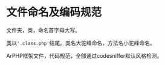 # 文件命名及编码规范

文件夹，类，命名首字母大写。

类以```'.class.php'```结尾。类名大驼峰命名，方法名小驼峰命名。

ArPHP框架文件，代码规范，全部通过codesniffer默认风格检测。